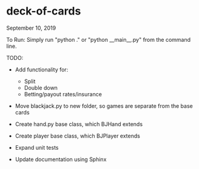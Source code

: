 # deck-of-cards
September 10, 2019

To Run: Simply run "python ." or "python \_\_main\_\_.py" from the command line.

TODO: 

* Add functionality for:
    - Split
    - Double down
    - Betting/payout rates/insurance

* Move blackjack.py to new folder, so games are separate from
    the base cards

* Create hand.py base class, which BJHand extends

* Create player base class, which BJPlayer extends

* Expand unit tests

* Update documentation using Sphinx